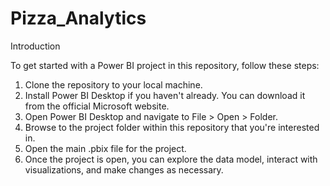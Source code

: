 # Pizza_Analytics
Introduction

To get started with a Power BI project in this repository, follow these steps:
1. Clone the repository to your local machine.
2. Install Power BI Desktop if you haven't already. You can download it from the official Microsoft website.
3. Open Power BI Desktop and navigate to File > Open > Folder.
4. Browse to the project folder within this repository that you're interested in.
5. Open the main .pbix file for the project.
6. Once the project is open, you can explore the data model, interact with visualizations, and make changes as necessary.
